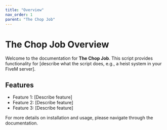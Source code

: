 ```yaml
---
title: "Overview"
nav_order: 1
parent: "The Chop Job"
---
```


# The Chop Job Overview

Welcome to the documentation for **The Chop Job**. This script provides functionality for [describe what the script does, e.g., a heist system in your FiveM server].

## Features
- Feature 1: [Describe feature]
- Feature 2: [Describe feature]
- Feature 3: [Describe feature]

For more details on installation and usage, please navigate through the documentation.
